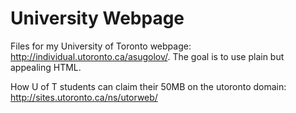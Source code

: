 # University Webpage

Files for my University of Toronto webpage: http://individual.utoronto.ca/asugolov/. The goal is to use plain but appealing HTML.

How U of T students can claim their 50MB on the utoronto domain: http://sites.utoronto.ca/ns/utorweb/
